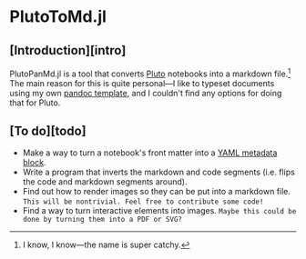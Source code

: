# PlutoToMd.jl

## [Introduction][intro]
PlutoPanMd.jl is a tool that converts [Pluto][pluto] notebooks into a markdown
file.[^name] The main reason for this is quite personal—I like to typeset 
documents using my own [pandoc template][quetz], and I couldn't find any options
for doing that for Pluto.


[^name]: I know, I know—the name is super catchy.

[pluto]: https://github.com/fonsp/Pluto.jl

[quetz]: https://github.com/pretentiousUsername/quetzalcoatl


## [To do][todo]
+ Make a way to turn a notebook's front matter into a
  [YAML metadata block][mdata].
+ Write a program that inverts the markdown and code segments (i.e. flips the
  code and markdown segments around).
+ Find out how to render images so they can be put into a markdown file. `This
  will be nontrivial. Feel free to contribute some code!`
+ Find a way to turn interactive elements into images. `Maybe this could be done
  by turning them into a PDF or SVG?`


[mdata]: https://pandoc.org/MANUAL.html#metadata-blocks
